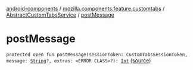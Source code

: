 [android-components](../../index.md) / [mozilla.components.feature.customtabs](../index.md) / [AbstractCustomTabsService](index.md) / [postMessage](./post-message.md)

# postMessage

`protected open fun postMessage(sessionToken: CustomTabsSessionToken, message: `[`String`](https://kotlinlang.org/api/latest/jvm/stdlib/kotlin/-string/index.html)`?, extras: <ERROR CLASS>?): `[`Int`](https://kotlinlang.org/api/latest/jvm/stdlib/kotlin/-int/index.html) [(source)](https://github.com/mozilla-mobile/android-components/blob/master/components/feature/customtabs/src/main/java/mozilla/components/feature/customtabs/AbstractCustomTabsService.kt#L112)